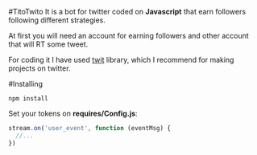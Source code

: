 #TitoTwito
It is a bot for twitter coded on **Javascript** that earn followers following different strategies.

At first you will need an account for earning followers and other account that will RT some tweet.

For coding it I have used [twit](https://github.com/ttezel/twit) library, which I recommend for making projects on twitter.

#Installing
```
npm install 
```

Set your tokens on **requires/Config.js**:

```javascript
stream.on('user_event', function (eventMsg) {
  //...
})
```
